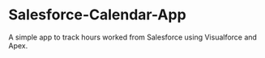 # Salesforce-Calendar-App
A simple app to track hours worked from Salesforce using Visualforce and Apex.
